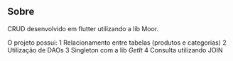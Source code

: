 ## Sobre

CRUD desenvolvido em flutter utilizando a lib Moor.

O projeto possui:
    1 Relacionamento entre tabelas (produtos e categorias)
    2 Utilização de DAOs
    3 Singleton com a lib *GetIt*
    4 Consulta utilizando JOIN 